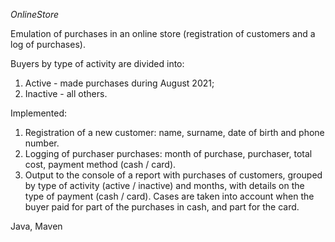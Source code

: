 *OnlineStore*

Emulation of purchases in an online store (registration of customers and a log of purchases).

Buyers by type of activity are divided into:
1. Active - made purchases during August 2021;
2. Inactive - all others.

Implemented:
1. Registration of a new customer: name, surname, date of birth and phone number.
2. Logging of purchaser purchases: month of purchase, purchaser, total cost, payment method (cash / card).
3. Output to the console of a report with purchases of customers, grouped by type of activity (active / inactive) and months, with details on the type of payment (cash / card). Cases are taken into account when the buyer paid for part of the purchases in cash, and part for the card.

Java, Maven